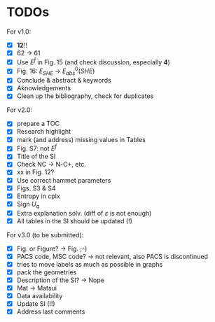 # TODOs

For v1.0: 

- [x] **12**!!
- [x] 62 → 61
- [x] Use $E^f$ in Fig. 15 (and check discussion, especially **4**)
- [x] Fig. 16: $E_{SHE}$ → $E^0_{abs}(SHE)$
- [x] Conclude & abstract & keywords
- [x] Aknowledgements
- [x] Clean up the bibliography, check for duplicates

For v2.0:

- [x] prepare a TOC
- [x] Research highlight
- [x] mark (and address) missing values in Tables
- [x] Fig. S7: not $E^f$
- [x] Title of the SI
- [x] Check NC → N-C+, etc.
- [x] xx in Fig. 12?
- [x] Use correct hammet parameters
- [x] Figs. S3 & S4
- [x] Entropy in cplx
- [x] Sign $U_q$
- [x] Extra explanation solv. (diff of $\varepsilon$ is not enough)
- [x] All tables in the SI should be updated (!)

For v3.0 (to be submitted):

- [x] Fig. or Figure? → Fig. ;-)
- [x] PACS code, MSC code? → not relevant, also PACS is discontinued
- [x] tries to move labels as much as possible in graphs
- [x] pack the geometries
- [x] Description of the SI? → Nope
- [x] Mat → Matsui
- [x] Data availability
- [x] Update SI (!!)
- [x] Address last comments
